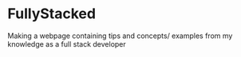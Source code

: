# FullyStacked
Making a webpage containing tips and concepts/ examples from my knowledge as a full stack developer
